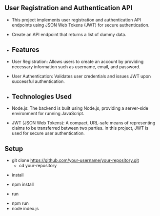  ## User Registration and Authentication API
 
- This project implements user registration and authentication API endpoints using JSON Web Tokens (JWT) for secure authentication.
  
- Create an API endpoint that returns a list of dummy data.

- ## Features

 - User Registration: Allows users to create an account by providing necessary information such as username, email, and password.

 - User Authentication: Validates user credentials and issues JWT upon successful authentication.

 - ## Technologies Used
  -  Node.js: The backend is built using Node.js, providing a server-side environment for running JavaScript.

   - JWT (JSON Web Tokens): A compact, URL-safe means of representing claims to be transferred between two parties. In this project, JWT is used for secure user authentication.

## Setup
- git clone https://github.com/your-username/your-repository.git
  - cd your-repository
* install
 - npm install
 * run
 -  npm run
 -  node index.js
